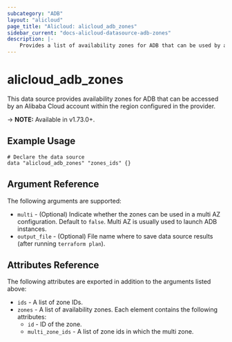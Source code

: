 ```yaml
---
subcategory: "ADB"
layout: "alicloud"
page_title: "Alicloud: alicloud_adb_zones"
sidebar_current: "docs-alicloud-datasource-adb-zones"
description: |-
    Provides a list of availability zones for ADB that can be used by an Alibaba Cloud account.
---
```


# alicloud\_adb\_zones

This data source provides availability zones for ADB that can be accessed by an Alibaba Cloud account within the region configured in the provider.

-> **NOTE:** Available in v1.73.0+.

## Example Usage

```
# Declare the data source
data "alicloud_adb_zones" "zones_ids" {}
```

## Argument Reference

The following arguments are supported:

* `multi` - (Optional) Indicate whether the zones can be used in a multi AZ configuration. Default to `false`. Multi AZ is usually used to launch ADB instances.
* `output_file` - (Optional) File name where to save data source results (after running `terraform plan`).

## Attributes Reference

The following attributes are exported in addition to the arguments listed above:

* `ids` - A list of zone IDs.
* `zones` - A list of availability zones. Each element contains the following attributes:
  * `id` - ID of the zone.
  * `multi_zone_ids` - A list of zone ids in which the multi zone.